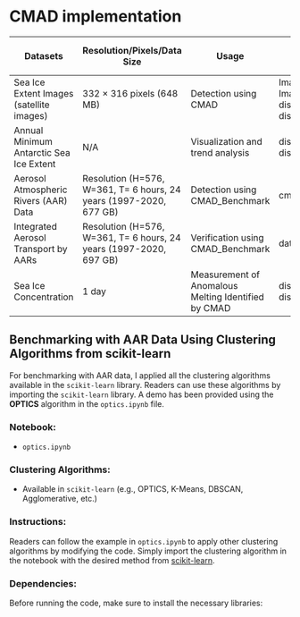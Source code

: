 # CMAD implementation

| **Datasets**                                            | **Resolution/Pixels/Data Size**                                           | **Usage**                                    | **Python or Jupyter Files Files**                    | **Downloading the Data Source**                  |
|---------------------------------------------------------|----------------------------------------------------------------------------|----------------------------------------------|-------------------------------------|-------------------------------------------------|
| Sea Ice Extent Images (satellite images)                | 332 × 316 pixels (648 MB)                                                  | Detection using CMAD                         | Image_processing.ipynb, Image_processing_for_py_gpu.ipynb, discord_km_2__only_7_days.ipynb, discord_km_2__only_7_days_for_thesis.ipynb          | [NOAA Sea Ice Extent Images](https://noaadata.apps.nsidc.org/NOAA/G02135/south/daily/images/)  |
| Annual Minimum Antarctic Sea Ice Extent                 | N/A                                                                       | Visualization and trend analysis             |discord_km_2__only_7_days.ipynb, discord_km_2__only_7_days_for_thesis.ipynb                | [Understanding Climate: Antarctic Sea Ice Extent](https://www.climate.gov/news-features/understanding-climate/understanding-climate-antarctic-sea-ice-extent) |
| Aerosol Atmospheric Rivers (AAR) Data                   | Resolution (H=576, W=361, T= 6 hours, 24 years (1997-2020, 677 GB)         | Detection using CMAD_Benchmark             | cmad_AAR.ipynb,cmad_AAR_for_gpu.ipynb    | [Atmospheric Rivers Dataset](https://dataverse.ucla.edu/dataset.xhtml?persistentId=doi:10.25346/S6/CXO9PD)|
| Integrated Aerosol Transport by AARs                    | Resolution (H=576, W=361, T= 6 hours, 24 years (1997-2020, 697 GB)         | Verification using CMAD_Benchmark                | data_cmad.ipynb   | [MERRA-2 Dataset Processed](https://acp.copernicus.org/articles/22/8175/2022/)                                |
| Sea Ice Concentration                                   | 1 day                                                                      | Measurement of Anomalous Melting Identified by CMAD | discord_km_2__only_7_days.ipynb, discord_km_2__only_7_days_for_thesis.ipynb | [NSIDC Data](https://nsidc.org/data/nsidc-0051/versions/2)                             |





## Benchmarking with AAR Data Using Clustering Algorithms from scikit-learn

For benchmarking with AAR data, I applied all the clustering algorithms available in the `scikit-learn` library. Readers can use these algorithms by importing the `scikit-learn` library. A demo has been provided using the **OPTICS** algorithm in the `optics.ipynb` file.

### Notebook:
- `optics.ipynb`

### Clustering Algorithms:
- Available in `scikit-learn` (e.g., OPTICS, K-Means, DBSCAN, Agglomerative, etc.)

### Instructions:
Readers can follow the example in `optics.ipynb` to apply other clustering algorithms by modifying the code. Simply import the clustering algorithm in the notebook with the desired method from [scikit-learn](https://scikit-learn.org/1.5/modules/clustering.html).

### Dependencies:
Before running the code, make sure to install the necessary libraries:


